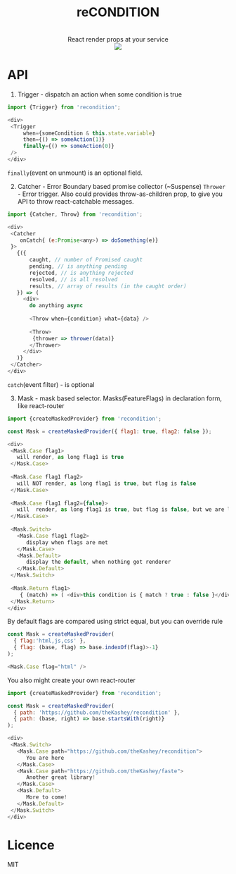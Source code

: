 <div align="center">
  <h1>reCONDITION</h1>
  <br/>
  React render props at your service
  <br/>
    
  <a href="https://www.npmjs.com/package/recondition">
   <img src="https://img.shields.io/npm/v/recondition.svg?style=flat-square" />
  </a>

  <br/>  
</div>  

# API
1. Trigger - dispatch an action when some condition is true
```js
import {Trigger} from 'recondition';

<div>
 <Trigger 
     when={someCondition & this.state.variable} 
     then={() => someAction(1)} 
     finally={() => someAction(0)}
 />
</div>
```
`finally`(event on unmount) is an optional field.

2. Catcher - Error Boundary based promise collector (~Suspense)
`Thrower` - Error trigger. Also could provides throw-as-children prop, to give you API to throw react-catchable messages.
```js
import {Catcher, Throw} from 'recondition';

<div>
 <Catcher 
    onCatch{ (e:Promise<any>) => doSomething(e)}
 }>
   {({
       caught, // number of Promised caught
       pending, // is anything pending
       rejected, // is anything rejected
       resolved, // is all resolved
       results, // array of results (in the caught order)
   }) => (
     <div>
       do anything async
       
       <Throw when={condition} what={data} />
       
       <Throw>
        {thrower => thrower(data)}
       </Thrower>
     </div>
   )}
 </Catcher>
</div>   
```
`catch`(event filter) - is optional 

3. Mask - mask based selector. Masks(FeatureFlags) in declaration form, like react-router
```js
import {createMaskedProvider} from 'recondition';

const Mask = createMaskedProvider({ flag1: true, flag2: false });

<div>
 <Mask.Case flag1>
   will render, as long flag1 is true
 </Mask.Case>
 
 <Mask.Case flag1 flag2>
   will NOT render, as long flag1 is true, but flag is false
 </Mask.Case>
  
 <Mask.Case flag1 flag2={false}>
   will  render, as long flag1 is true, but flag is false, but we are looking for false
 </Mask.Case>
 
 <Mask.Switch>
   <Mask.Case flag1 flag2>
      display when flags are met
   </Mask.Case>
   <Mask.Default>
      display the default, when nothing got renderer
   </Mask.Default>   
 </Mask.Switch>   
 
 <Mask.Return flag1>
    { (match) => ( <div>this condition is { match ? true : false }</div>)}
 </Mask.Return>
</div>
```

By default flags are compared using strict equal, but you can override rule

```js
const Mask = createMaskedProvider(
  { flag:'html,js,css' }, 
  { flag: (base, flag) => base.indexOf(flag)>-1}
);

<Mask.Case flag="html" />
```

You also might create your own react-router

```js
import {createMaskedProvider} from 'recondition';

const Mask = createMaskedProvider(
  { path: 'https://github.com/theKashey/recondition' },
  { path: (base, right) => base.startsWith(right)}
);

<div>
 <Mask.Switch>
   <Mask.Case path="https://github.com/theKashey/recondition">
      You are here
   </Mask.Case>
   <Mask.Case path="https://github.com/theKashey/faste">
      Another great library!
   </Mask.Case>
   <Mask.Default>
      More to come!
   </Mask.Default>   
 </Mask.Switch>   
</div>
```

# Licence
 MIT
 
 
